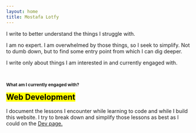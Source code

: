 ```yaml
---
layout: home
title: Mostafa Lotfy
---
```


I write to better understand the things I struggle with.

I am no expert. I am overwhelmed by those things, so I seek to simplify. Not to dumb down, but to find some entry point from which I can dig deeper. 

I write only about things I am interested in and currently engaged with.

<br>

<small>**What am I currently engaged with?**</small>

<h2 style="margin-top: 10px;">
    <marK>
        <strong>Web Development</strong>
    </mark>
</h2>

I document the lessons I encounter while learning to code and while I build this website. I try to break down and simplify those lessons as best as I could on the [ Dev page.](/dev)
